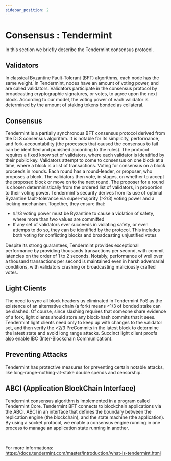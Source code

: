 ```yaml
---
sidebar_position: 2
---
```


# Consensus : Tendermint

In this section we briefly describe the Tendermint consensus protocol.

## Validators

In classical Byzantine Fault-Tolerant (BFT) algorithms, each node has the same weight. In Tendermint, nodes have an amount of voting power, and are called validators. Validators participate in the consensus protocol by broadcasting cryptographic signatures, or votes, to agree upon the next block. According to our model, the voting power of each validator is determined by the amount of staking tokens bonded as collateral.

## Consensus

Tendermint is a partially synchronous BFT consensus protocol derived from the DLS consensus algorithm. It is notable for its simplicity, performance, and fork-accountability (the processes that caused the consensus to fail can be identified and punished according to the rules). The protocol requires a fixed know set of validators, where each validator is identified by their public key. Validators attempt to come to consensus on one block at a time, where a block is a list of transactions. Voting for consensus on a block proceeds in rounds. Each round has a round-leader, or proposer, who proposes a block. The validators then vote, in stages, on whether to accept the proposed block or move on to the next round. The proposer for a round is chosen deterministically from the ordered list of validators, in proportion to their voting power.
Tendermint's security derives from its use of optimal Byzantine fault-tolerance via super-majority (>2/3) voting power and a locking mechanism.
Together, they ensure that:

- ≥1/3 voting power must be Byzantine to cause a violation of safety, where more than two values are committed
- If any set of validators ever succeeds in violating safety, or even attemps to do so, they can be identified by the protocol. This includes both voting for conflicting blocks and broadcasting unjustified votes

Despite its strong guarantees, Tendermint provides exceptional performance by providing thousands transactions per second, with commit latencies on the order of 1 to 2 seconds. Notably, performance of well over a thousand transactions per second is maintained even in harsh adversarial conditions, with validators crashing or broadcasting maliciously crafted votes.

## Light Clients

The need to sync all block headers us eliminated in Tendermint PoS as the existence of an alternative chain (a fork) means ≥1/3 of bonded stake can be slashed. Of course, since slashing requires that someone share evidence of a fork, light clients should store any block-hash commits that it sees. Tendermint light clients need only to keep up with changes to the validator set, and then verify the >2/3 PreCommits in the latest block to determine the latest state and avoid long range attacks. Succinct light client proofs also enable IBC (Inter-Blockchain Communication).

## Preventing Attacks

Tendermint has protective measures for preventing certain notable attacks, like long-range-nothing-at-stake double spends and censorship.

## ABCI (Application BlockChain Interface)

Tendermint consensus algorithm is implemented in a program called Tendermint Core. Tendermint BFT connects to blockchain applications via the ABCI. ABCI in an interface that defines the boundary between the replication engine (the blockchain), and the state machine (the application). By using a socket protocol, we enable a consensus engine running in one process to manage an application state running in another.

<br/>

For more informations:
<https://docs.tendermint.com/master/introduction/what-is-tendermint.html>
